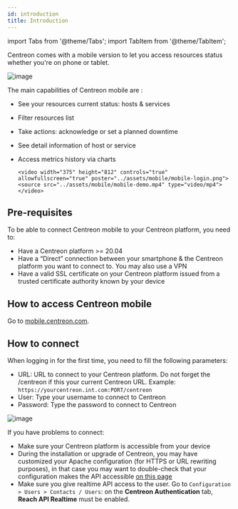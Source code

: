 ```yaml
---
id: introduction
title: Introduction
---
```

import Tabs from '@theme/Tabs';
import TabItem from '@theme/TabItem';

Centreon comes with a mobile version to let you access resources status whether you're on phone or tablet.

  ![image](../assets/mobile/mobile-app-screens.png)

The main capabilities of Centreon mobile are :

- See your resources current status: hosts & services
- Filter resources list
- Take actions: acknowledge or set a planned downtime
- See detail information of host or service
- Access metrics history via charts

  `<video width="375" height="812" controls="true" allowfullscreen="true" poster="../assets/mobile/mobile-login.png">`
    `<source src="../assets/mobile/mobile-demo.mp4" type="video/mp4">`
  `</video>`

## Pre-requisites

To be able to connect Centreon mobile to your Centreon platform, you need to:

- Have a Centreon platform >= 20.04
- Have a “Direct” connection between your smartphone & the Centreon platform you want to connect to. You may also use a VPN
- Have a valid SSL certificate on your Centreon platform issued from a trusted certificate authority known by your device

## How to access Centreon mobile

Go to [mobile.centreon.com](https://mobile.centreon.com/).

## How to connect

When logging in for the first time, you need to fill the following parameters:

- URL: URL to connect to your Centreon platform. Do not forget the /centreon if this your current Centreon URL. Example: `https://yourcentreon.int.com:PORT/centreon`
- User: Type your username to connect to Centreon
- Password: Type the password to connect to Centreon

![image](../assets/mobile/mobile-login.png)

If you have problems to connect:

- Make sure your Centreon platform is accessible from your device
- During the installation or upgrade of Centreon, you may have customized your Apache configuration (for HTTPS or URL rewriting purposes), in that case
you may want to double-check that your configuration makes the API accessible [on this page](../upgrade/upgrade-from-19-10.md#configure-apache-api-access)
- Make sure you give realtime API access to the user. Go to `Configuration > Users > Contacts / Users`:
on the **Centreon Authentication** tab, **Reach API Realtime** must be enabled.
